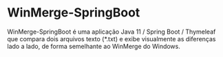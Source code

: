 # WinMerge-SpringBoot
WinMerge-SpringBoot é uma aplicação Java 11 / Spring Boot / Thymeleaf que compara dois arquivos texto (*.txt) e exibe visualmente as diferenças lado a lado, de forma semelhante ao WinMerge do Windows.
